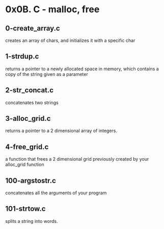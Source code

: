 # 0x0B. C - malloc, free

## 0-create_array.c
creates an array of chars, and initializes it with a specific char

## 1-strdup.c
returns a pointer to a newly allocated space in memory, which contains a copy
of the string given as a parameter

## 2-str_concat.c
concatenates two strings

## 3-alloc_grid.c
returns a pointer to a 2 dimensional array of integers.

## 4-free_grid.c
a function that frees a 2 dimensional grid previously created by your
alloc_grid function

## 100-argstostr.c
concatenates all the arguments of your program

## 101-strtow.c
splits a string into words.
